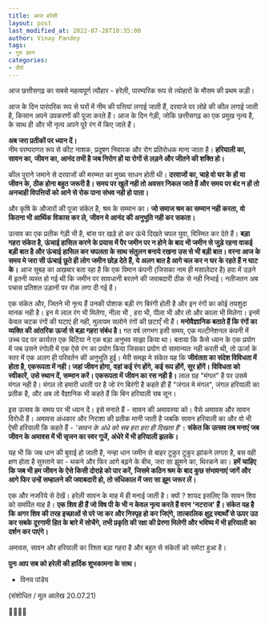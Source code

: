 ```yaml
---
title: आज हरेली
layout: post
last_modified_at: 2022-07-28T10:35:00
author: Vinay Pandey
tags:
- गुरु ज्ञान
categories:
- दीर्घ
---
```

आज छत्तीसगढ़ का सबसे महत्वपूर्ण त्यौहार - हरेली, पारम्परिक रूप से त्योहारों के मौसम की प्रथम कड़ी। 

आज के दिन पारंपरिक रूप से घरों में नीम की पत्तियां लगाई जाती हैं, दरवाजे पर लोहे की कील लगाई जाती है, किसान अपने उपकरणों की पूजा करते हैं। आज के दिन गेड़ी, जोकि छत्तीसगढ़ का एक प्रमुख नृत्य है, के साथ ही और भी नृत्य अपने पूरे रंग में किए जाते हैं।

**अब जरा प्रतीकों पर ध्यान दें।**  
नीम परम्परागत रूप से कीट नाशक, प्रदूषण निवारक और रोग प्रतिरोधक माना जाता है। **हरियाली का, सावन का, जीवन का, आनंद तभी है जब निरोग हों या रोगों से लड़ने और जीतने की शक्ति हो।** 

 कील  पुराने जमाने से दरवाजों की मरम्मत का मुख्य साधन होती थी। **दरवाजों का, चाहे वो घर के हों या जीवन के, ठीक होना बहुत जरूरी है। समय पर खुलें नही तो अवसर निकल जाते हैं और समय पर बंद न हों तो अनचाही विपत्तियों को आने से रोक पाना संभव नही हो पाता।**

और कृषि के औजारों की पूजा संकेत है, श्रम के सम्मान  का। **जो समाज श्रम का सम्मान नही करता, वो कितना भी आर्थिक विकास कर ले, जीवन मे आनंद की अनुभूति नही कर सकता।**

 उत्सव का एक प्रतीक गेड़ी भी है, बांस पर खड़े हो कर ऊंचे दिखते चपल युवा, विस्मित कर देते हैं।  **बड़ा गहरा संकेत है, ऊंचाई हासिल करने के प्रयास में पैर जमीन पर न होने के बाद भी जमीन से जुड़े रहना वाकई बड़ी बात है और ऊंचाई हासिल कर चपलता के साथ संतुलन बनाये रखना उस से भी बड़ी बात। वरना आज के समय मे जरा सी ऊंचाई छूते ही लोग जमीन छोड़ देते हैं, ये अलग बात है आगे चल कर न घर के रहते हैं न घाट के।** आज सुबह का अखबार बता रहा है कि एक विमान कंपनी (जिसका नाम ही मसालेदार है) हवा में उड़ने में इतनी व्यस्त हो गई थी कि जमीन पर सावधानी बरतने की जवाबदारी ठीक से नही निभाई। नतीजतन अब पचास प्रतिशत उड़ानों पर रोक लगा दी गई है। 

एक संकेत और, जितने भी नृत्य हैं उनकी पोशाक बड़ी रंग बिरंगी होती है और इन रंगों का कोई तयशुदा मानक नही है। इन मे लाल रंग भी मिलेगा, नीला भी , हरा भी, पीला भी और तो और काला भी मिलेगा। इनमें केवल चटक रंगों की घटाएं ही नही, मुलायम सलोने रंगों की छटाएँ भी हैं। **मनोवैज्ञानिक बताते हैं कि रंगों का व्यक्ति की आंतरिक ऊर्जा से बड़ा गहरा संबंध है।**  गत वर्ष लगभग इसी समय, एक मल्टीनेशनल कंपनी में उच्च पद पर कार्यरत एक बिटिया ने एक बड़ा अनुभव साझा किया था। बताया कि कैसे ध्यान के एक प्रयोग में जब उसने रंगोली में एक ऐसे रंग का प्रयोग किया जिसका प्रयोग वो सामान्यतः नही करती थी, तो ऊर्जा के स्तर में एक अलग ही परिवर्तन की अनुभूति हुई। मेरी समझ मे संकेत यह कि **जीवंतता का संदेश विविधता में होता है, एकरूपता में नही। जहां जीवन होगा, वहां कई रंग होंगे, कई रूप होंगें, सुर होंगें। विविधता को स्वीकारें, उसे स्थान दें, सम्मान करें। एकरूपता में जीवन का रस नही है।** लाल ग्रह "मंगल" है पर उसमे मंगल नही है। मंगल तो हमारी धरती पर है जो रंग बिरंगी है कहते ही हैं "जंगल मे मंगल", जंगल हरियाली का प्रतीक है, और अब तो वैज्ञानिक भी कहते हैं कि बिन हरियाली सब सून।

इस उत्सव के समय पर भी ध्यान दें। इसे मनाते हैं - सावन की अमावस्या को। वैसे अमावस और सावन विरोधी हैं। अमावस अंधकार और निराशा की प्रतीक मानी जाती है जबकि सावन हरियाली का और वो भी ऐसी हरियाली कि कहते हैं - *'सावन के अंधे को सब हरा हरा ही दिखता है'*। **संकेत कि उत्सव तब मनाएं जब जीवन के अमावस में भी सृजन का स्वर गूजें, अंधेरे में भी हरियाली झलके।** 


यह भी कि जब धान की बुवाई हो जाती है, नन्हा धान जमीन से बाहर टुकुर टुकुर झांकने लगता है, बस वही क्षण होता है सुस्ताने का - थकने और फिर आगे बढ़ने के बीच, जरा सा झूमने का, थिरकने का। **हमें चाहिए कि जब भी हम जीवन के ऐसे किसी दोराहे को पार करें, जिसमे कठिन श्रम के बाद कुछ  संभावनाएं जागें और आगे फिर उन्हें सम्हालने की जवाबदारी हो, तो संधिकाल में  जरा सा झूम जरूर लें।**

 एक और नजरिये से देखें। हरेली सावन के माह में ही मनाई जाती है। क्यों ? शायद इसलिए कि सावन शिव को समर्पित माह  है। **एक शिव ही हैं जो विष पी के भी न केवल नृत्य करते हैं वरन 'नटराज' हैं।  संकेत यह है कि अगर शिव की तरह इच्छाओं से परे जा कर और निस्पृह हो कर जिएंगे, तात्कालिक क्षुद्र स्वार्थों से ऊपर उठ कर सबके दूरगामी हित के बारे में सोचेंगे, तभी प्रकृति की रक्षा की प्रेरणा मिलेगी और भविष्य में भी हरियाली का दर्शन कर पाएंगे।** 

अमावस, सावन और हरियाली का रिश्ता बड़ा गहरा है और बहुत से संकेतों को समेटा हुआ है।

**पुनः आप सब को हरेली की हार्दिक शुभकामना के साथ।** 

- विनय पांडेय

(संशोधित / मूल आलेख 20.07.21)

🙏🌷🌷🙏


